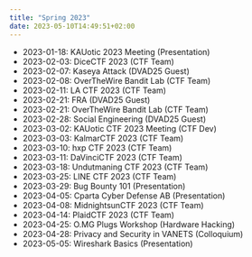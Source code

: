 ```yaml
---
title: "Spring 2023"
date: 2023-05-10T14:49:51+02:00
---
```


- 2023-01-18: KAUotic 2023 Meeting (Presentation)
- 2023-02-03: DiceCTF 2023 (CTF Team)
- 2023-02-07: Kaseya Attack (DVAD25 Guest)
- 2023-02-08: OverTheWire Bandit Lab (CTF Team)
- 2023-02-11: LA CTF 2023 (CTF Team)
- 2023-02-21: FRA (DVAD25 Guest)
- 2023-02-21: OverTheWire Bandit Lab (CTF Team)
- 2023-02-28: Social Engineering (DVAD25 Guest)
- 2023-03-02: KAUotic CTF 2023 Meeting (CTF Dev)
- 2023-03-03: KalmarCTF 2023 (CTF Team)
- 2023-03-10: hxp CTF 2023 (CTF Team)
- 2023-03-11: DaVinciCTF 2023 (CTF Team)
- 2023-03-18: Undutmaning CTF 2023 (CTF Team)
- 2023-03-25: LINE CTF 2023 (CTF Team)
- 2023-03-29: Bug Bounty 101 (Presentation)
- 2023-04-05: Cparta Cyber Defense AB (Presentation)
- 2023-04-08: MidnightsunCTF 2023 (CTF Team)
- 2023-04-14: PlaidCTF 2023 (CTF Team)
- 2023-04-25: O.MG Plugs Workshop (Hardware Hacking)
- 2023-04-28: Privacy and Security in VANETS (Colloquium)
- 2023-05-05: Wireshark Basics (Presentation)

